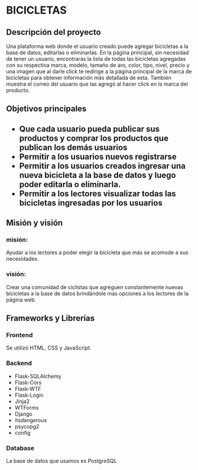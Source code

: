 # BICICLETAS
<h2>Descripción del proyecto</h2>
<p>Una plataforma web donde el usuario creado puede agregar bicicletas a la base de datos, editarlas o eliminarlas. En la página principal, sin necesidad de tener un usuario, encontrarás la lista de todas las bicicletas agregadas con su respectiva marca, modelo, tamaño de aro, color, tipo, nivel, precio y una imagen que al darle click te redirige a la página principal de la marca de bicicletas para obtener información más detallada de esta. También muestra el correo del usuario que las agregó al hacer click en la marca del producto.<p>

<h2>Objetivos principales<h2>
<ul>
	<li>Que cada usuario pueda publicar sus productos y comprar los productos que publican los demás usuarios</li>
	<li>Permitir a los usuarios nuevos registrarse</li>
	<li>Permitir a los usuarios creados ingresar una nueva bicicleta a la base de datos y luego poder editarla o eliminarla.</li>
	<li>Permitir a los lectores visualizar todas las bicicletas ingresadas por los usuarios</li>
	</ul>
<h2>Misión y visión</h2>
<h3>misión:</h3><p> Ayudar a los lectores a poder elegir la bicicleta que más se acomode a sus necesidades.</p>

<h3>visión:</h3><p> Crear una comunidad de ciclistas que agreguen constantemente nuevas bicicletas a la base de datos brindándole más opciones a los lectores de la página web.</p>

<h2>Frameworks y Librerías</h2>
<h3>Frontend</h3>
	<p>Se utilizó HTML, CSS y JavaScript.</p>
<h3>Backend</h3>
<ul>
	<li>Flask-SQLAlchemy
	<li>Flask-Cors</li>
	<li>Flask-WTF</li>
	<li>Flask-Login</li>
	<li>Jinja2</li>
	<li>WTForms</li>
	<li>Django</li>
	<li>itsdangerous</li>
	<li>psycopg2</li> 
	<li>config</li>
</ul> 
<h3>Database</h3>
La base de datos que usamos es PostgreSQL
